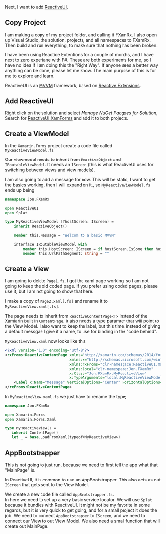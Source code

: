 Next, I want to add [ReactiveUI](https://reactiveui.net/).

## Copy Project
I am making a copy of my project folder, and calling it FXamRx. I also open up Visual Studio, the solution, projects, and all namespaces to FXamRx.  
Then build and run everything, to make sure that nothing has been broken.

<aside>
I have been using Reactice Extentions for a couple of months, and I have next to zero experiane with F#. These are both experiments for me, so I have no idea if I am doing this the "Right Way".
If anyone sees a better way anything can be done, please let me know. The main purpose of this is for me to explore and learn.
</aside>

ReactiveUI is an [MVVM](https://en.wikipedia.org/wiki/Model%E2%80%93view%E2%80%93viewmodel) framework, based on [Reactive Extensions](https://github.com/dotnet/reactive).

## Add ReactiveUI
Right click on the solution and select _Manage NuGet Pacgaes for Solution_, Search for [ReactiveUI.XamForms](https://www.nuget.org/packages/ReactiveUI.XamForms) and add it to both projects.

## Create a ViewModel
In the `Xamarin.Forms` project create a code file called `MyReactiveViewModel.fs`

Our viewmodel needs to inherit from `ReactiveObject` and `IRoutableViewModel`. It needs an `IScreen` (this is what ReactiveUI uses for switching between views and view models).

I am also going to add a message for now. This will be static, I want to get the basics working, then I will expand on it., so `MyReactiveViewModel.fs` ends up being
```fsharp
namespace Jon.FXamRx

open ReactiveUI
open Splat

type MyReactiveViewModel (?hostScreen: IScreen) =
    inherit ReactiveObject()

    member this.Message = "Welcom to a basic MVVM"

    interface IRoutableViewModel with
        member this.HostScreen: IScreen = if hostScreen.IsSome then hostScreen.Value else Locator.Current.GetService<IScreen>()
        member this.UrlPathSegment: string = ""
```

## Create a View
I am going to delete `Page1.fs`, I got the xaml page working, so I am not going to keep the old coded page. If you prefer using coded pages, please use it, but I am not going to show that here.

I make a copy of `Page2.xaml[.fs]` and rename it to `MyReactiveView.xaml[.fs]`.

The page needs to inherit from `ReactiveContentPage<T>` instead of the Xamlarin built in `ContentPage`. It also needs a type paramter that will point to the View Model. I also want to keep the label, but this time, instead of giving a default messgae I give it a name, to use for binding in the "code behind".

`MyReactiveView.xaml` now looks like this
```xml
<?xml version="1.0" encoding="utf-8"?>
<rxFroms:ReactiveContentPage xmlns="http://xamarin.com/schemas/2014/forms"
                             xmlns:x="http://schemas.microsoft.com/winfx/2009/xaml"
                             xmlns:rxFroms="clr-namespace:ReactiveUI.XamForms;assembly=ReactiveUI.XamForms"
                             xmlns:local="clr-namespace:Jon.FXamRx"
                             x:Class="Jon.FXamRx.MyReactiveView"
                             x:TypeArguments="local:MyReactiveViewModel">
    <Label x:Name="Message" VerticalOptions="Center" HorizontalOptions="Center" />
</rxFroms:ReactiveContentPage>
```

In `MyReactiveView.xaml.fs`  we just have to rename the type;
```fsharp
namespace Jon.FXamRx

open Xamarin.Forms
open Xamarin.Forms.Xaml

type MyReactiveView() =
   inherit ContentPage()
   let _ = base.LoadFromXaml(typeof<MyReactiveView>)
```

## AppBootstrapper
This is not going to just run, because we need to first tell the app what that "MainPage" is.

In ReactiveUI, it is common to use an AppBootstrapper. This also acts as out `IScreen` that gets sent to the View Model.

We create a new code file called `AppBootstrapper.fs`.  
In here we need to set up a very basic service locator. We will use `Splat` because it bundles with ReactiveUI. It might not be my favorite in some regards, but it is very quick to get going, and for a small project it does the job.
We need to connect `AppBootstrapper` to `IScreen`, and we need to connect our View to out View Model. We also need a small function that will create out MainPage.

<!--stackedit_data:
eyJoaXN0b3J5IjpbLTE1MDc1MzIwMDgsLTEyOTYyMjI3NzcsLT
E3NjE4Mzk0NDQsNjkwMDM1MTg1LDE1NDQ1OTczMTEsMTAzNzc4
NDU1OSwtMTUxOTkwMDg0LC0xODczMjA2NTk2XX0=
-->